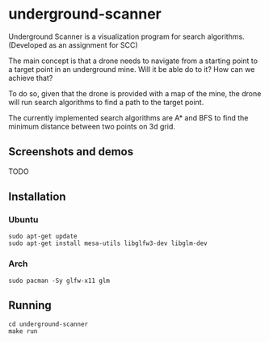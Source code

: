# underground-scanner

Underground Scanner is a visualization program for search algorithms. (Developed as an assignment for SCC)

The main concept is that a drone needs to navigate from a starting point to a target point in an underground mine. Will it be able do to it? How can we achieve that?

To do so, given that the drone is provided with a map of the mine, the drone will run search algorithms to find a path to the target point.

The currently implemented search algorithms are A* and BFS to find the minimum distance between two points on 3d grid.

## Screenshots and demos

TODO

## Installation

### Ubuntu
```
sudo apt-get update
sudo apt-get install mesa-utils libglfw3-dev libglm-dev
```
### Arch
```
sudo pacman -Sy glfw-x11 glm
```

## Running
```
cd underground-scanner
make run
```
